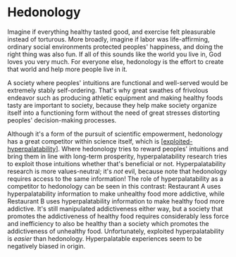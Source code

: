# Hedonology

Imagine if everything healthy tasted good, and exercise felt pleasurable instead of torturous.  More broadly, imagine if labor was life-affirming, ordinary social environments protected peoples' happiness, and doing the right thing was also fun.  If all of this sounds like the world you live in, God loves you very much.  For everyone else, hedonology is the effort to create that world and help more people live in it.

A society where peoples' intuitions are functional and well-served would be extremely stably self-ordering.  That's why great swathes of frivolous endeavor such as producing athletic equipment and making healthy foods tasty are important to society, because they help make society organize itself into a functioning form without the need of great stresses distorting peoples' decision-making processes.

Although it's a form of the pursuit of scientific empowerment, hedonology has a great competitor within science itself, which is [[exploited-hyperpalatability]].  Where hedonology tries to reward peoples' intuitions and bring them in line with long-term prosperity, hyperpalatability research tries to exploit those intuitions whether that's beneficial or not.  Hyperpalatability research is more values-neutral; it's *not* evil, because note that hedonology requires access to the same information!  The role of hyperpalatability as a competitor to hedonology can be seen in this contrast: Restaurant A uses hyperpalatability information to make unhealthy food more addictive, while Restaurant B uses hyperpalatability information to make healthy food more addictive.  It's still manipulated addictiveness either way, but a society that promotes the addictiveness of healthy food requires considerably less force and inefficiency to also be healthy than a society which promotes the addictiveness of unhealthy food.  Unfortunately, exploited hyperpalatability is *easier* than hedonology.  Hyperpalatable experiences seem to be negatively biased in origin.

[//begin]: # "Autogenerated link references for markdown compatibility"
[exploited-hyperpalatability]: exploited-hyperpalatability.md "Exploited Hyperpalatability"
[//end]: # "Autogenerated link references"